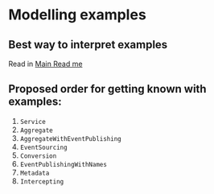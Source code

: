 # Modelling examples

## Best way to interpret examples
Read in [Main Read me](../../README.md) 

## Proposed order for getting known with examples:

1. `Service`  
2. `Aggregate`  
3. `AggregateWithEventPublishing`
4. `EventSourcing`
5. `Conversion`
6. `EventPublishingWithNames`
7. `Metadata`
8. `Intercepting`